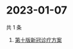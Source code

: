 # 2023-01-07

共 1 条

<!-- BEGIN -->
<!-- 最后更新时间 Sat Jan 07 2023 10:08:04 GMT+0800 (China Standard Time) -->

1. [第十版新冠诊疗方案](https://www.zhihu.com/search?q=第十版新冠诊疗方案)

<!-- END -->
